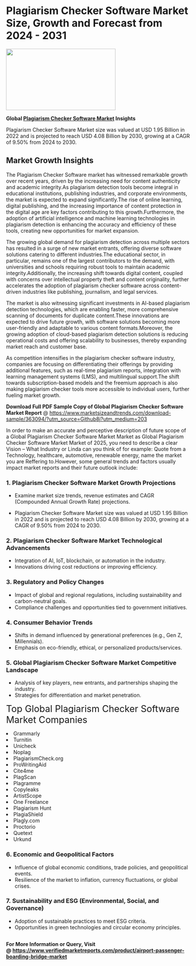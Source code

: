 <H1>Plagiarism Checker Software Market Size, Growth and Forecast from 2024 - 2031</H1><img class="aligncenter size-medium wp-image-584254" src="https://thirdeyenews.in/wp-content/uploads/2024/09/Global-Market-Research-300x168.jpeg" alt="" width="300" height="168" /><p><strong>Global&nbsp;<a href="https://www.marketsizeandtrends.com/download-sample/363094/?utm_source=Github8j?utm_medium=203">Plagiarism Checker Software Market</a> Insights</strong></p><p>Plagiarism Checker Software Market size was valued at USD 1.95 Billion in 2022 and is projected to reach USD 4.08 Billion by 2030, growing at a CAGR of 9.50% from 2024 to 2030.</p><p><h2>Market Growth Insights</h2> <p>The Plagiarism Checker Software market has witnessed remarkable growth over recent years, driven by the increasing need for content authenticity and academic integrity.As plagiarism detection tools become integral in educational institutions, publishing industries, and corporate environments, the market is expected to expand significantly.The rise of online learning, digital publishing, and the increasing importance of content protection in the digital age are key factors contributing to this growth.Furthermore, the adoption of artificial intelligence and machine learning technologies in plagiarism detection is enhancing the accuracy and efficiency of these tools, creating new opportunities for market expansion.</p> <p>The growing global demand for plagiarism detection across multiple sectors has resulted in a surge of new market entrants, offering diverse software solutions catering to different industries.The educational sector, in particular, remains one of the largest contributors to the demand, with universities and schools requiring robust tools to maintain academic integrity.Additionally, the increasing shift towards digital content, coupled with concerns over intellectual property theft and content originality, further accelerates the adoption of plagiarism checker software across content-driven industries like publishing, journalism, and legal services.</p> <p>The market is also witnessing significant investments in AI-based plagiarism detection technologies, which are enabling faster, more comprehensive scanning of documents for duplicate content.These innovations are expected to drive future growth, with software solutions becoming more user-friendly and adaptable to various content formats.Moreover, the growing adoption of cloud-based plagiarism detection solutions is reducing operational costs and offering scalability to businesses, thereby expanding market reach and customer base.</p> <p>As competition intensifies in the plagiarism checker software industry, companies are focusing on differentiating their offerings by providing additional features, such as real-time plagiarism reports, integration with learning management systems (LMS), and multilingual support.The shift towards subscription-based models and the freemium approach is also making plagiarism checker tools more accessible to individual users, further fueling market growth.</p> <p><span class=""><strong>Download Full PDF Sample Copy of Global Plagiarism Checker Software Market Report</strong> @ <a href="https://www.marketsizeandtrends.com/download-sample/363094/?utm_source=Github8j?utm_medium=203" target="_blank">https://www.marketsizeandtrends.com/download-sample/363094/?utm_source=Github8j?utm_medium=203</a></span></p><p>In order to make an accurate and perceptive description of future scope of a Global&nbsp;Plagiarism Checker Software Market Market as Global&nbsp;Plagiarism Checker Software Market Market of 2025, you need to describe a clear Vision &ndash; What Industry or Linda can you think of for example: Quote from a Technology, healthcare, automotive, renewable energy, name the market you are Reffering to.However, some general trends and factors usually impact market reports and their future outlook include:</p><h3>1.&nbsp;<strong>Plagiarism Checker Software Market Growth Projections</strong></h3><ul><li>Examine market size trends, revenue estimates and CAGR (Compounded Annual Growth Rate) projections.</li><li><p>Plagiarism Checker Software Market size was valued at USD 1.95 Billion in 2022 and is projected to reach USD 4.08 Billion by 2030, growing at a CAGR of 9.50% from 2024 to 2030.</p></li></ul><h3>2.&nbsp;<strong>Plagiarism Checker Software Market Technological Advancements</strong></h3><ul><li>Integration of AI, IoT, blockchain, or automation in the industry.</li><li>Innovations driving cost reductions or improving efficiency.</li></ul><h3>3.&nbsp;<strong>Regulatory and Policy Changes</strong></h3><ul><li>Impact of global and regional regulations, including sustainability and carbon-neutral goals.</li><li>Compliance challenges and opportunities tied to government initiatives.</li></ul><h3>4.&nbsp;<strong>Consumer Behavior Trends</strong></h3><ul><li>Shifts in demand influenced by generational preferences (e.g., Gen Z, Millennials).</li><li>Emphasis on eco-friendly, ethical, or personalized products/services.</li></ul><h3>5.&nbsp;<strong>Global Plagiarism Checker Software Market Competitive Landscape</strong></h3><ul><li>Analysis of key players, new entrants, and partnerships shaping the industry.</li><li>Strategies for differentiation and market penetration.</li></ul><p data-pm-slice="1 1 []"><span style="color: inherit; font-family: inherit; font-size: 25px;">Top Global Plagiarism Checker Software Market Companies</span></p><div class="" data-test-id=""><p><li>Grammarly</li><li> Turnitin</li><li> Unicheck</li><li> Noplag</li><li> PlagiarismCheck.org</li><li> ProWritingAid</li><li> Cite4me</li><li> PlagScan</li><li> Plagramme</li><li> Copyleaks</li><li> ArtistScope</li><li> One Freelance</li><li> Plagiarism Hunt</li><li> PlagiaShield</li><li> Plagly.com</li><li> Proctorio</li><li> Quetext</li><li> Urkund</li></p></div><h3>6.&nbsp;<strong>Economic and Geopolitical Factors</strong></h3><ul><li>Influence of global economic conditions, trade policies, and geopolitical events.</li><li>Resilience of the market to inflation, currency fluctuations, or global crises.</li></ul><h3>7.&nbsp;<strong>Sustainability and ESG (Environmental, Social, and Governance)</strong></h3><ul><li>Adoption of sustainable practices to meet ESG criteria.</li><li>Opportunities in green technologies and circular economy principles.</li></ul><h2><strong style="font-size: 14px;">For More Information or Query, Visit @&nbsp;</strong><a style="background-color: #ffffff; font-size: 14px;" href="https://www.marketsizeandtrends.com/report/plagiarism-checker-software-market/" target="_blank">https://www.verifiedmarketreports.com/product/airport-passenger-boarding-bridge-market</a></h2>
